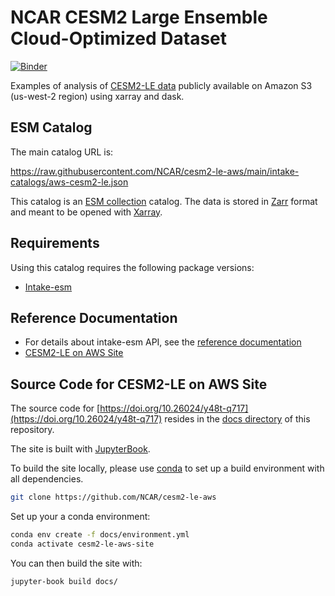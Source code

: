 # NCAR CESM2 Large Ensemble Cloud-Optimized Dataset

[![Binder](https://mybinder.org/badge_logo.svg)](https://binder.pangeo.io/v2/gh/NCAR/cesm2-le-aws/main)

Examples of analysis of [CESM2-LE data](https://registry.opendata.aws/ncar-cesm2-lens/) publicly available on Amazon S3 (us-west-2 region) using xarray and dask.

## ESM Catalog
The main catalog URL is:

https://raw.githubusercontent.com/NCAR/cesm2-le-aws/main/intake-catalogs/aws-cesm2-le.json

This catalog is an [ESM collection](https://github.com/NCAR/esm-collection-spec) catalog. The data is stored in [Zarr](https://github.com/zarr-developers/zarr) format and meant to be opened with [Xarray](http://xarray.pydata.org/en/latest/).

## Requirements

Using this catalog requires the following package versions:

- [Intake-esm](https://github.com/intake/intake-esm)

## Reference Documentation

- For details about intake-esm API, see the [reference documentation](https://intake-esm.readthedocs.io/en/latest)
- [CESM2-LE on AWS Site](https://doi.org/10.26024/y48t-q717)

## Source Code for CESM2-LE on AWS Site

The source code for [https://doi.org/10.26024/y48t-q717](https://doi.org/10.26024/y48t-q717) resides in the [docs directory](./docs) of this repository.

The site is built with [JupyterBook](https://jupyterbook.org/intro.html).

To build the site locally, please use [conda](https://docs.conda.io/) to set up a build environment with all dependencies.

```bash
git clone https://github.com/NCAR/cesm2-le-aws
```

Set up your a conda environment:

```bash
conda env create -f docs/environment.yml
conda activate cesm2-le-aws-site
```

You can then build the site with:

```bash
jupyter-book build docs/
```
